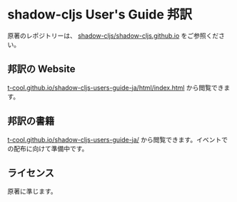 # shadow-cljs User's Guide 邦訳

原著のレポジトリーは、 [shadow-cljs/shadow-cljs.github.io](https://github.com/shadow-cljs/shadow-cljs.github.io) をご参照ください。

## 邦訳の Website

[t-cool.github.io/shadow-cljs-users-guide-ja/html/index.html](t-cool.github.io/shadow-cljs-users-guide-ja/html/index.html) から閲覧できます。

## 邦訳の書籍

[t-cool.github.io/shadow-cljs-users-guide-ja/](t-cool.github.io/shadow-cljs-users-guide-ja/) から閲覧できます。イベントでの配布に向けて準備中です。

## ライセンス

原著に準じます。

